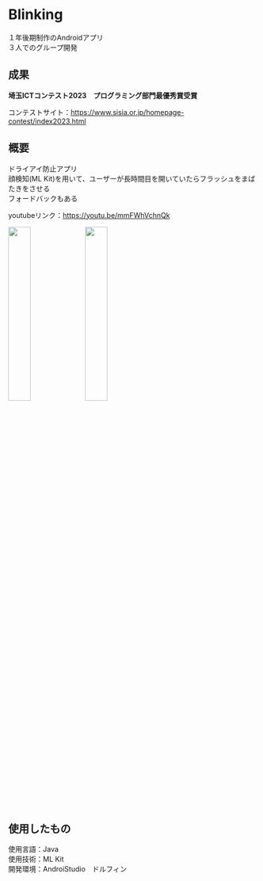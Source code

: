 # Blinking
 １年後期制作のAndroidアプリ<br>
 ３人でのグループ開発

## 成果
**埼玉ICTコンテスト2023　プログラミング部門最優秀賞受賞**

コンテストサイト：https://www.sisia.or.jp/homepage-contest/index2023.html

## 概要
ドライアイ防止アプリ<br>
顔検知(ML Kit)を用いて、ユーザーが長時間目を開いていたらフラッシュをまばたきをさせる<br>
フォードバックもある

youtubeリンク：https://youtu.be/mmFWhVchnQk


<img src="images/図2.png" width="30%">
<img src="images/図7.png" width="30%">


## 使用したもの
使用言語：Java<br>
使用技術：ML Kit<br>
開発環境：AndroiStudio　ドルフィン<br>



